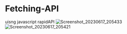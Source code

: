 # Fetching-API
uisng javascript rapidAPI
![Screenshot_20230617_205433](https://github.com/itspankaj143/Fetching-API/assets/124787647/770a897e-38c7-4b48-a7ee-62cb2df9c575)
![Screenshot_20230617_205421](https://github.com/itspankaj143/Fetching-API/assets/124787647/13b8eb97-d092-447c-a38f-d9f79cf6a648)
